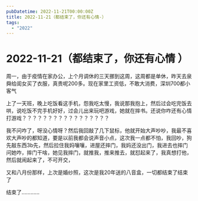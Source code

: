 ```yaml
---
pubDatetime: 2022-11-21T00:00:00Z
title: 2022-11-21（都结束了，你还有心情-）
tags:
  - "2022"
---
```


# 2022-11-21（都结束了，你还有心情 ）

周一，由于疫情在家办公，上个月调休的三天挪到这周，这周都是单休，昨天去泉舜给闺女买了衣服，真贵呢200多。现在家里工资低，不敢大消费，深圳700都小客气

上了一天班，晚上吃饭看这手机，怨我吃太慢，我说那我抱上，然后过会吃完饭去哄，说吃饭不完手机好好，过会儿出来玩吧游戏，她就在摔书。还说你咋还有心情打游戏？？？？？？？？？？？？？？？？？

我不问咋了，呀没心情呀？然后我回敲了几下鼠标，他就开始大声吵吵，我最不喜欢大声吵的都知道，要是以前我都会说声音小点，这次我一点都不怕，我回吵，狗先敲东西3b先，然后拉住我妈嚷嚷，进屋还摔门，我妈还没出门，我进去也摔门问她咋，摔门干啥，她见我摔门，就推我，推来推去，就怼起来了，我真想打他，然后就闹起来了，不可开交，

又和八月份那样，上次是婚纱照，这次是我20年送的八音盒，一切都结束了结束了

结束了…………
